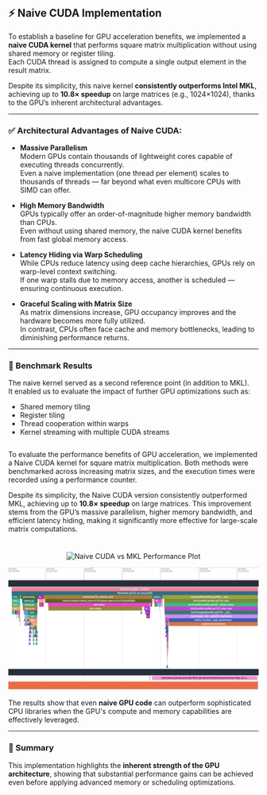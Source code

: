 ## ⚡ Naive CUDA Implementation

To establish a baseline for GPU acceleration benefits, we implemented a **naive CUDA kernel** that performs square matrix multiplication without using shared memory or register tiling.  
Each CUDA thread is assigned to compute a single output element in the result matrix.

Despite its simplicity, this naive kernel **consistently outperforms Intel MKL**, achieving up to **10.8× speedup** on large matrices (e.g., 1024×1024), thanks to the GPU’s inherent architectural advantages.

---

### ✅ Architectural Advantages of Naive CUDA:

- **Massive Parallelism**  
  Modern GPUs contain thousands of lightweight cores capable of executing threads concurrently.  
  Even a naive implementation (one thread per element) scales to thousands of threads — far beyond what even multicore CPUs with SIMD can offer.

- **High Memory Bandwidth**  
  GPUs typically offer an order-of-magnitude higher memory bandwidth than CPUs.  
  Even without using shared memory, the naive CUDA kernel benefits from fast global memory access.

- **Latency Hiding via Warp Scheduling**  
  While CPUs reduce latency using deep cache hierarchies, GPUs rely on warp-level context switching.  
  If one warp stalls due to memory access, another is scheduled — ensuring continuous execution.

- **Graceful Scaling with Matrix Size**  
  As matrix dimensions increase, GPU occupancy improves and the hardware becomes more fully utilized.  
  In contrast, CPUs often face cache and memory bottlenecks, leading to diminishing performance returns.

---

### 🧪 Benchmark Results

The naive kernel served as a second reference point (in addition to MKL).  
It enabled us to evaluate the impact of further GPU optimizations such as:

- Shared memory tiling  
- Register tiling  
- Thread cooperation within warps  
- Kernel streaming with multiple CUDA streams
  
<div style="display: flex; flex-wrap: wrap; align-items: center; gap: 24px; margin: 1em 0;">
  <div style="flex: 1; min-width: 300px;">
    <p>
      To evaluate the performance benefits of GPU acceleration, we implemented a Naive CUDA kernel for square matrix multiplication.
      Both methods were benchmarked across increasing matrix sizes, and the execution times were recorded using a performance counter.
    </p>
    <p>
      Despite its simplicity, the Naive CUDA version consistently outperformed MKL, achieving up to
      <strong>10.8× speedup</strong> on large matrices.
      This improvement stems from the GPU’s massive parallelism, higher memory bandwidth, and efficient latency hiding,
      making it significantly more effective for large-scale matrix computations.
    </p>
  </div>
  <div style="flex: 1; min-width: 300px; text-align: center;">
    <img src="images/naive_vs_mkl.png" alt="Naive CUDA vs MKL Performance Plot" style="max-width: 100%; height: auto;">
  </div>
</div>


![Performance Plot](images/flame1.png)

The results show that even **naive GPU code** can outperform sophisticated CPU libraries when the GPU's compute and memory capabilities are effectively leveraged.

---

### 📌 Summary

This implementation highlights the **inherent strength of the GPU architecture**, showing that substantial performance gains can be achieved even before applying advanced memory or scheduling optimizations.

